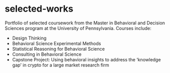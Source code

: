 # selected-works
Portfolio of selected coursework from the Master in Behavioral and Decision Sciences program at the University of Pennsylvania. 
Courses include:
- Design Thinking 
- Behavioral Science Experimental Methods
- Statistical Reasoning for Behavioral Science
- Consulting in Behavioral Science
- Capstone Project: Using behavioral insights to address the ‘knowledge gap’ in crypto for a large market research firm

